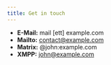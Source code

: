 ```yaml
---
title: Get in touch
---
```


- **E-Mail:** <!-- spellchecker-disable -->mail [ett] example.com<!-- spellchecker-enable -->
- **Mailto:** [contact@example.com](mailto:contact@example.com)
- **Matrix:** @john:example.com
- **XMPP:** john@example.com
